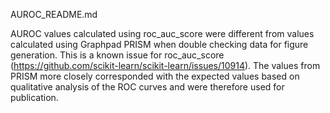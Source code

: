 AUROC_README.md

AUROC values calculated using roc_auc_score were different from values calculated using Graphpad PRISM when double checking data for figure generation. 
This is a known issue for roc_auc_score (https://github.com/scikit-learn/scikit-learn/issues/10914). 
The values from PRISM more closely corresponded with the expected values based on qualitative analysis of the ROC curves and were therefore used for publication.